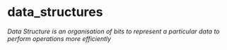 # data_structures
_Data Structure is an organisation of bits to represent a particular data to perform operations more efficiently_
